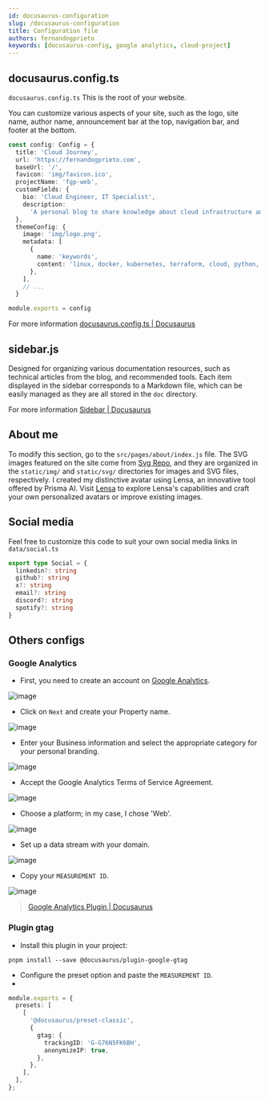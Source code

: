 ```yaml
---
id: docusaurus-configuration
slug: /docusaurus-configuration
title: Configuration file
authors: fernandogprieto
keywords: [docusaurus-config, google analytics, cloud-project]
---
```


## docusaurus.config.ts

`docusaurus.config.ts` This is the root of your website. 

You can customize various aspects of your site, such as the logo, site name, author name, announcement bar at the top, navigation bar, and footer at the bottom.

```typescript title='docusaurus.config.ts' icon='logos:docusaurus'
const config: Config = {
  title: 'Cloud Journey',
  url: 'https://fernandogprieto.com',
  baseUrl: '/',
  favicon: 'img/favicon.ico',
  projectName: 'fgp-web',
  customFields: {
    bio: 'Cloud Engineer, IT Specialist',
    description:
      'A personal blog to share knowledge about cloud infrastructure and IT operations using Docusaurus。',
  },
  themeConfig: {
    image: 'img/logo.png',
    metadata: [
      {
        name: 'keywords',
        content: 'linux, docker, kubernetes, terraform, cloud, python, aws, azure, gcp, openstack',
      },
    ],
    // ...
  }

module.exports = config
```

For more information [docusaurus.config.ts | Docusaurus](https://docusaurus.io/docs/api/docusaurus-config)

## sidebar.js
Designed for organizing various documentation resources, such as technical articles from the blog, and recommended tools. Each item displayed in the sidebar corresponds to a Markdown file, which can be easily managed as they are all stored in the `doc` directory.

For more information [Sidebar | Docusaurus](https://docusaurus.io/docs/sidebar)

## About me
To modify this section, go to the `src/pages/about/index.js` file. The SVG images featured on the site come from [Svg Repo](https://www.svgrepo.com/), and they are organized in the `static/img/` and `static/svg/` directories for images and SVG files, respectively. I created my distinctive avatar using Lensa, an innovative tool offered by Prisma AI. Visit [Lensa](https://prisma-ai.com/lensa) to explore Lensa's capabilities and craft your own personalized avatars or improve existing images.

## Social media
Feel free to customize this code to suit your own social media links  in `data/social.ts`

```typescript title='social.ts' icon='logos:typescript-icon'
export type Social = {
  linkedin?: string
  github?: string
  x?: string
  email?: string
  discord?: string
  spotify?: string
}
```

## Others configs 
### Google Analytics
- First, you need to create an account on [Google Analytics](https://analytics.google.com).
  
![image](https://gitlab.com/fernandogprieto/fgp-website/-/raw/main/static/img/projects/docusaurus/ga-1.png)

- Click on `Next` and create your Property name.

![image](https://gitlab.com/fernandogprieto/fgp-website/-/raw/main/static/img/projects/docusaurus/ga-2.png)

- Enter your Business information and select the appropriate category for your personal branding.

![image](https://gitlab.com/fernandogprieto/fgp-website/-/raw/main/static/img/projects/docusaurus/ga-3.png)

- Accept the Google Analytics Terms of Service Agreement.
  
![image](https://gitlab.com/fernandogprieto/fgp-website/-/raw/main/static/img/projects/docusaurus/ga-4.png)

- Choose a platform; in my case, I chose 'Web'.

![image](https://gitlab.com/fernandogprieto/fgp-website/-/raw/main/static/img/projects/docusaurus/ga-5.png)

- Set up a data stream with your domain.

![image](https://gitlab.com/fernandogprieto/fgp-website/-/raw/main/static/img/projects/docusaurus/ga-6.png)

- Copy your `MEASUREMENT ID`.

![image](https://gitlab.com/fernandogprieto/fgp-website/-/raw/main/static/img/projects/docusaurus/ga-7.png)

> [Google Analytics Plugin | Docusaurus](https://docusaurus.io/docs/api/plugins/@docusaurus/plugin-google-gtag)

### Plugin gtag
- Install this plugin in your project:
```
pnpm install --save @docusaurus/plugin-google-gtag
```

- Configure the preset option and paste the `MEASUREMENT ID`.
- 
```typescript title='docusaurus.config.ts' icon='logos:typescript-icon' 
module.exports = {
  presets: [
    [
      '@docusaurus/preset-classic',
      {
        gtag: {
          trackingID: 'G-G76N5FK6BH',
          anonymizeIP: true,
        },
      },
    ],
  ],
};
```
